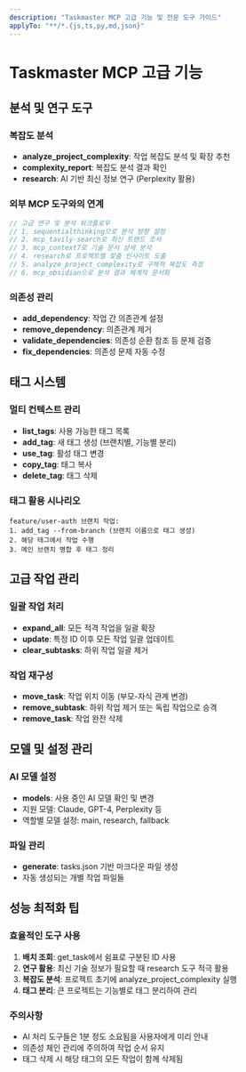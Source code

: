 ```yaml
---
description: "Taskmaster MCP 고급 기능 및 전문 도구 가이드"
applyTo: "**/*.{js,ts,py,md,json}"
---
```


# Taskmaster MCP 고급 기능

## 분석 및 연구 도구

### 복잡도 분석
- **analyze_project_complexity**: 작업 복잡도 분석 및 확장 추천
- **complexity_report**: 복잡도 분석 결과 확인
- **research**: AI 기반 최신 정보 연구 (Perplexity 활용)

### 외부 MCP 도구와의 연계
```typescript
// 고급 연구 및 분석 워크플로우
// 1. sequentialthinking으로 분석 방향 설정
// 2. mcp_tavily-search로 최신 트렌드 조사
// 3. mcp_context7로 기술 문서 상세 분석
// 4. research로 프로젝트별 맞춤 인사이트 도출
// 5. analyze_project_complexity로 구체적 복잡도 측정
// 6. mcp_obsidian으로 분석 결과 체계적 문서화
```

### 의존성 관리
- **add_dependency**: 작업 간 의존관계 설정
- **remove_dependency**: 의존관계 제거
- **validate_dependencies**: 의존성 순환 참조 등 문제 검증
- **fix_dependencies**: 의존성 문제 자동 수정

## 태그 시스템

### 멀티 컨텍스트 관리
- **list_tags**: 사용 가능한 태그 목록
- **add_tag**: 새 태그 생성 (브랜치별, 기능별 분리)
- **use_tag**: 활성 태그 변경
- **copy_tag**: 태그 복사
- **delete_tag**: 태그 삭제

### 태그 활용 시나리오
```
feature/user-auth 브랜치 작업:
1. add_tag --from-branch (브랜치 이름으로 태그 생성)
2. 해당 태그에서 작업 수행
3. 메인 브랜치 병합 후 태그 정리
```

## 고급 작업 관리

### 일괄 작업 처리
- **expand_all**: 모든 적격 작업을 일괄 확장
- **update**: 특정 ID 이후 모든 작업 일괄 업데이트
- **clear_subtasks**: 하위 작업 일괄 제거

### 작업 재구성
- **move_task**: 작업 위치 이동 (부모-자식 관계 변경)
- **remove_subtask**: 하위 작업 제거 또는 독립 작업으로 승격
- **remove_task**: 작업 완전 삭제

## 모델 및 설정 관리

### AI 모델 설정
- **models**: 사용 중인 AI 모델 확인 및 변경
- 지원 모델: Claude, GPT-4, Perplexity 등
- 역할별 모델 설정: main, research, fallback

### 파일 관리
- **generate**: tasks.json 기반 마크다운 파일 생성
- 자동 생성되는 개별 작업 파일들

## 성능 최적화 팁

### 효율적인 도구 사용
1. **배치 조회**: get_task에서 쉼표로 구분된 ID 사용
2. **연구 활용**: 최신 기술 정보가 필요할 때 research 도구 적극 활용
3. **복잡도 분석**: 프로젝트 초기에 analyze_project_complexity 실행
4. **태그 분리**: 큰 프로젝트는 기능별로 태그 분리하여 관리

### 주의사항
- AI 처리 도구들은 1분 정도 소요됨을 사용자에게 미리 안내
- 의존성 체인 관리에 주의하여 작업 순서 유지
- 태그 삭제 시 해당 태그의 모든 작업이 함께 삭제됨
